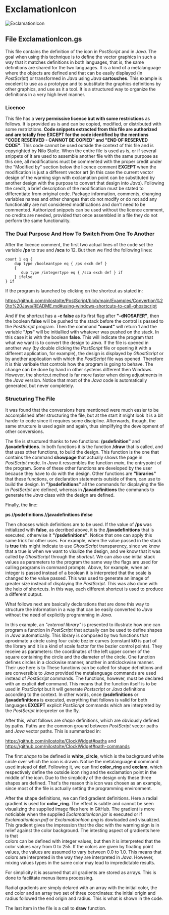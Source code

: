 
# ExclamationIcon

![ExclamationIcon](https://user-images.githubusercontent.com/80269251/111219512-83fafd80-85ae-11eb-9834-d4a4e6049c99.png)


## File ExclamationIcon.gs

This file contains the definition of the icon in _PostScript_ and in _Java_. The goal when using this technique is to define the
vector graphics in such a way that it matches definitions in both languages, that is, the same definitions are shared for the
two languages. It is a kind of a metalanguage where the objects are defined and that can be easily displayed (in _PostScript_) or
transformed in _Java_ using _Java_ **cartouches**. This example is excelent to use as a prototype and to substitute the
graphics definitions by other graphics, and use as it a tool. It is a structured way to organize the definitions in a very
high level manner.

### Licence

This file has a **very permissive licence but with some restrictions** as follows. It is provided as is and can be copied, modified, or distributed with some restrictions. **Code snippets extracted from this file are authorized and are totally free EXCEPT for the code identified by the mentions "CODE RESERVED - CANNOT BE COPIED" and "END OF RESERVED CODE"**. This code cannot be used outside the context of this file and is copyrighted by Nilo Stolte. When the entire file is used as is, or if several snippets of it are used to assemble another file with the same purpose as this one, all modifications must be commented with the proper credit under the "Modified by" section below the licence comment **EXCEPT** when the modification is just a different vector art (in this case the current vector design of the warning sign with exclamation point can be substituted by another design with the purpose to convert that design into _Java_). Following the credit, a brief description of the modification must be stated to differentiate from original code. Package information, comments, changing variables names and other changes that do not modify or do not add any functionality are not considered modifications and don't need to be commented. Authorized snippets can be used without the licence comment, no credits are needed, provided that once assembled in a file they do not perform the same functionality.

### The Dual Purpose And How To Switch From One To Another

After the licence comment, the first two actual lines of the code set the variable **/ps** to true and **/sca** to 12. But then we find
the following lines:

```
count 1 eq {
	dup type /booleantype eq { /ps exch def }
	{
	   dup type /integertype eq { /sca exch def } if
	} ifelse
} if
```

If the program is launched by clicking on the shortcut as stated in:

https://github.com/nilostolte/PostScript/blob/main/Examples/Convertion%20to%20Java/README.md#using-windows-shortcuts-to-call-ghostscript

And if the shortcut has a **-c false** as its first flag after **"-dNOSAFER"**, then the boolean **false** will be pushed to the 
stack before the control is passed to the _PostScript_ program. Then the command **"count"** will return 1 and 
the variable **"/ps"** will be initiallied with whatever was pushed on the stack. In this case it is with the boolean **false**. This 
will indicate the program that what we want is to convert the design to _Java_. If the file is opened in another way (by double clicking the
_PostScript_ file or opening it with a different application, for example), the design is displayed by _GhostScript_ or by another application 
with which the _PostScript_ file was opened. Therefore it is this varibale that controls how the program is going to behave. The change can be 
done by hand in other systems different then Windows. However, the shortcut method is far more faster when doing adjustments in the _Java_ version. 
Notice that most of the _Java_ code is automatically generated, but never completely. 

### Structuring The File

It was found that the conversions here mentioned were much easier to be accomplished after structuring the file, but at the start it might look 
it is a bit harder to code since it requires some discipline. Afterwards, though, the same structure is used again and again, thus simplifying the
development of other conversions.

The file is structured thanks to two functions: **/psdefinition"** and **/javadefinitions**. In both functions it is the 
function **/draw** that is called, and that uses other functions, to build the design. This function is the one that contains the
command **showpage** that actually shows the page in _PostScript_ mode. In _Java_ it ressembles the function _main_, the entrypoint
of the program. Some of these other functions are developed by the user because they have to do with the design. Other functions 
are **"libraries"** that these functions, or declaration statements outside of them, can use to build the design. In 
**"/psdefinitions"** all the commands for displaying the file in _PostScript_ are defined, whereas in **/javadefinitions** 
the commands to generate the _Java_ class with the design are defined.

Finally, the line:

**ps //psdefinitions //javadefinitions ifelse**

Then chooses which definitions are to be used. If the value of **/ps** was initialized with **false**, as decribed above, it is
the **/javadefinitions** that is executed, otherwise it **"/psdefinitions"**. Notice that one can apply this same trick for
other uses. For example, when the value passed in the stack is **true** this might indicate to use _GhostScript_ transparency,
since we know that a true is when we want to visulize the design, and we know that it was called by _GhostScript_ through the
_shortcut_.  We can also use initial stack values as parameters to the program the same way the flags are used for calling programs 
in command prompts. Above, for example, when an integer is passed instead of a boolean it is interpreted that the scale is changed to 
the value passed. This was used to generate an image of greater size instead of displaying the _PostScript_. This was also done 
with the help of shortcuts. In this way, each different shortcut is used to produce a different output.

What follows next are basically declarations that are done this way to structure the information in a way that can be easily
converted to _Java_ without the need of explicitly programming in _Java_.

In this example, an _"external library"_ is presented to illustrate how one can program a function in _PostScript_ that actually can be 
used to define shapes in _Java_ automatically. This library is composed by two functions that aproximate a circle using
four cubic bezier curves (constant **k0** is part of the library and it is a kind of scale factor for the bezier control points). They
receive as parameters: the coordinates of the left upper corner of the square containing the circle and the diameter of the circle. 
One function defines circles in a clockwise manner, another in anticlockwise manner. Their use here is to These functions can be called 
for shape definitions and are conversible to _Java_ provided the metalanguage commands are used instead of _PostScript_ commands. The 
functions, however, must be  declared with an explicit **def** command. This means that the function itself is to be used in _PostScript_ 
but it will generate _Postscript_ or _Java_ definitions according to the context. In other words, once **/psdefinitions** or 
**/javadefinitions** is executed, everything that follows is valid for both languages **EXCEPT** explicit _PostScript_ commands which 
are interpreted by the _PostScript_ interpreter on the fly.

After this, what follows are _shape_ definitions, which are obviously defined by paths. Paths are the common ground between
_PostScript_ vector paths and _Java_ vector paths. This is summarized in:

https://github.com/nilostolte/ClockWidget#paths and https://github.com/nilostolte/ClockWidget#path-commands

The first _shape_ to be defined is **white_circle**, which is the background white circle over which the icon is drawn. Notice
the metalanguage **d** command used instead of **def**. Following it, we can find **color_ring** and **exclam**, which
respectively define the outside icon ring and the exclamation point in the middle of the icon. Due to the simplicity of the
design only these three shapes are defined. That's the reason this icon was chosen as an example, since most of the file is
actually setting the programming environment.

After the shape definitions, we can find gradient definitions. Here a radial gradient is used for **color_ring**. The effect is subtle 
and cannot be seen visualizing the supplied image files here in GitHub. The gradient is more noticiable when the supplied _ExclamationIcon.jar_
is executed or if _ExclamationIcon.pdf_ or _ExclamationIcon.png_ is dowloaded and visualized. This gradient gives the impression
that the disc with the warning sign is in relief against the color background. The intesting aspect of gradients here is that  
colors can be defined with integer values, but then it is interpreted that the color values vary from 0 to 255. If the colors are given by 
floating point values, the values are assumed to vary between 0.0 to 1.0. This means that colors are interpreted in the way they are 
interpreted in _Java_. However, mixing values types in the same color may lead to impredictable results.

For simplicity it is assumed that all gradients are stored as arrays. This is done to facilitate menus items processing.

Radial gradients are simply delared with an array with the initial color, the end color and an array two set of three coordinates:
the initial origin and radius followed the end origin and radius. This is what is shown in the code.

The last item in the file is a call to **draw** function.


 


